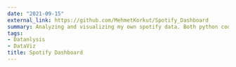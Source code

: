 ```yaml
---
date: "2021-09-15"
external_link: https://github.com/MehmetKorkut/Spotify_Dashboard
summary: Analyzing and visualizing my own spotify data. Both python code and Tableau graph links are available at the               Github repo.
tags: 
- Datanlysis
- DataViz
title: Spotify Dashboard
---
```

